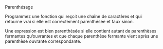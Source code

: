 Parenthésage

  Programmez une fonction qui reçoit une chaîne de caractères et qui retourne vrai si elle est correctement parenthésée et faux sinon.
  
  Une expression est bien parenthésée si elle contient autant de parenthèses fermantes qu’ouvrantes et que chaque parenthèse fermante vient après une parenthèse ouvrante correspondante.
  
  
  
